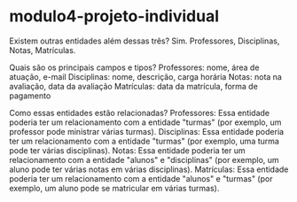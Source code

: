 # modulo4-projeto-individual

Existem outras entidades além dessas três?
Sim. Professores, Disciplinas, Notas, Matrículas.

Quais são os principais campos e tipos?
Professores: nome, área de atuação, e-mail
Disciplinas: nome, descrição, carga horária
Notas: nota na avaliação, data da avaliação
Matrículas: data da matrícula, forma de pagamento

Como essas entidades estão relacionadas?
Professores: Essa entidade poderia ter um relacionamento com a entidade "turmas" (por exemplo, um professor pode ministrar várias turmas).
Disciplinas: Essa entidade poderia ter um relacionamento com a entidade "turmas" (por exemplo, uma turma pode ter várias disciplinas).
Notas: Essa entidade poderia ter um relacionamento com a entidade "alunos" e "disciplinas" (por exemplo, um aluno pode ter várias notas em várias disciplinas).
Matrículas: Essa entidade poderia ter um relacionamento com a entidade "alunos" e "turmas" (por exemplo, um aluno pode se matricular em várias turmas).
